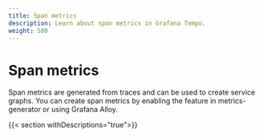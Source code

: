 ```yaml
---
title: Span metrics
description: Learn about span metrics in Grafana Tempo.
weight: 500
---
```


# Span metrics

Span metrics are generated from traces and can be used to create service graphs.
You can create span metrics by enabling the feature in metrics-generator or using Grafana Alloy.

{{< section withDescriptions="true">}}
